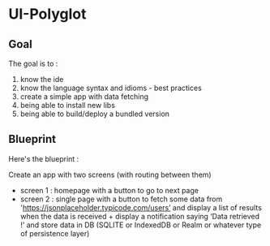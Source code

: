 # UI-Polyglot


## Goal
The goal is to :
1. know the ide
2. know the language syntax and idioms - best practices
3. create a simple app with data fetching
4. being able to install new libs
5. being able to build/deploy a bundled version

## Blueprint
Here's the blueprint :

Create an app with two screens (with routing between them)
- screen 1 : homepage with a button to go to next page
- screen 2 : single page with a button to fetch some data from 'https://jsonplaceholder.typicode.com/users’ and display a list of results when the data is received + display a notification saying ‘Data retrieved !’ and store data in DB (SQLITE or IndexedDB or Realm or whatever type of persistence layer)
